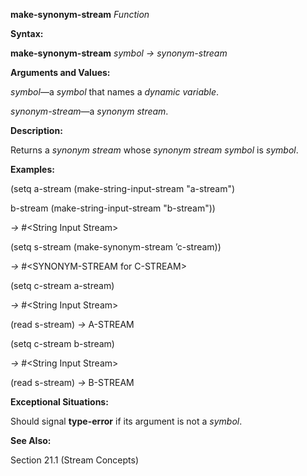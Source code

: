 **make-synonym-stream** *Function* 

**Syntax:** 

**make-synonym-stream** *symbol → synonym-stream* 

**Arguments and Values:** 

*symbol*—a *symbol* that names a *dynamic variable*. 

*synonym-stream*—a *synonym stream*. 

**Description:** 

Returns a *synonym stream* whose *synonym stream symbol* is *symbol*. 

**Examples:** 

(setq a-stream (make-string-input-stream "a-stream") 

b-stream (make-string-input-stream "b-stream")) 

*→* #&#60;String Input Stream&#62; 

(setq s-stream (make-synonym-stream ’c-stream)) 

*→* #&#60;SYNONYM-STREAM for C-STREAM&#62; 

(setq c-stream a-stream) 

*→* #&#60;String Input Stream&#62; 

(read s-stream) *→* A-STREAM 

(setq c-stream b-stream) 

*→* #&#60;String Input Stream&#62; 

(read s-stream) *→* B-STREAM 

**Exceptional Situations:** 

Should signal **type-error** if its argument is not a *symbol*. 

**See Also:** 

Section 21.1 (Stream Concepts) 

